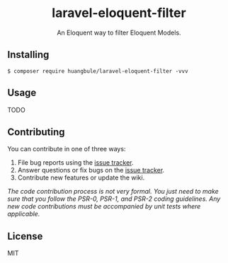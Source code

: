 <h1 align="center"> laravel-eloquent-filter </h1>

<p align="center"> An Eloquent way to filter Eloquent Models.</p>


## Installing

```shell
$ composer require huangbule/laravel-eloquent-filter -vvv
```

## Usage

TODO

## Contributing

You can contribute in one of three ways:

1. File bug reports using the [issue tracker](https://github.com/huangbule/laravel-eloquent-filter/issues).
2. Answer questions or fix bugs on the [issue tracker](https://github.com/huangbule/laravel-eloquent-filter/issues).
3. Contribute new features or update the wiki.

_The code contribution process is not very formal. You just need to make sure that you follow the PSR-0, PSR-1, and PSR-2 coding guidelines. Any new code contributions must be accompanied by unit tests where applicable._

## License

MIT